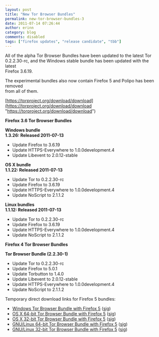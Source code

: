 ```yaml
---
layout: post
title: "New Tor Browser Bundles"
permalink: new-tor-browser-bundles-3
date: 2011-07-14 07:26:44
author: erinn
category: blog
comments: disabled
tags: ["firefox updates", "release candidate", "tbb"]
---
```


All of the alpha Tor Browser Bundles have been updated to the latest Tor  
 0.2.2.30-rc, and the Windows stable bundle has been updated with the latest  
 Firefox 3.6.19.

The experimental bundles also now contain Firefox 5 and Polipo has been removed  
 from all of them.

[https://torproject.org/download/download](https://torproject.org/download/download "https://torproject.org/download/download")

**Firefox 3.6 Tor Browser Bundles**

**Windows bundle**  
 **1.3.26: Released 2011-07-13**

-   Update Firefox to 3.6.19
-   Update HTTPS-Everywhere to 1.0.0development.4
-   Update Libevent to 2.0.12-stable

**OS X bundle**  
 **1.1.22: Released 2011-07-13**

-   Update Tor to 0.2.2.30-rc
-   Update Firefox to 3.6.19
-   Update HTTPS-Everywhere to 1.0.0development.4
-   Update NoScript to 2.1.1.2

**Linux bundles**  
 **1.1.12: Released 2011-07-13**

-   Update Tor to 0.2.2.30-rc
-   Update Firefox to 3.6.19
-   Update HTTPS-Everywhere to 1.0.0development.4
-   Update NoScript to 2.1.1.2

**Firefox 4 Tor Browser Bundles**

**Tor Browser Bundle (2.2.30-1)**

-   Update Tor to 0.2.2.30-rc
-   Update Firefox to 5.0.1
-   Update Torbutton to 1.4.0
-   Update Libevent to 2.0.12-stable
-   Update HTTPS-Everywhere to 1.0.0development.4
-   Update NoScript to 2.1.1.2

Temporary direct download links for Firefox 5 bundles:

-   [Windows Tor Browser Bundle with Firefox 5](https://torproject.org/dist/torbrowser/tor-browser-2.2.30-2-alpha_en-US.exe) ([sig](https://torproject.org/dist/torbrowser/tor-browser-2.2.30-2-alpha_en-US.ex.asc))
-   [OS X 64-bit Tor Browser Bundle with Firefox 5](https://torproject.org/dist/torbrowser/osx/TorBrowser-2.2.30-2-alpha-osx-x86_64-en-US.zip) ([sig](https://torproject.org/dist/torbrowser/osx/TorBrowser-2.2.30-2-alpha-osx-x86_64-en-US.zip.asc))
-   [OS X 32-bit Tor Browser Bundle with Firefox 5](https://torproject.org/dist/torbrowser/osx/TorBrowser-2.2.30-2-alpha-osx-i386-en-US.zip) ([sig](https://torproject.org/dist/torbrowser/osx/TorBrowser-2.2.30-2-alpha-osx-i386-en-US.zip.asc))
-   [GNU/Linux 64-bit Tor Browser Bundle with Firefox 5](https://torproject.org/dist/torbrowser/linux/tor-browser-gnu-linux-x86_64-2.2.30-1-alpha-en-US.tar.gz) ([sig](https://torproject.org/dist/torbrowser/linux/tor-browser-gnu-linux-x86_64-2.2.30-1-alpha-en-US.tar.gz.asc))
-   [GNU/Linux 32-bit Tor Browser Bundle with Firefox 5](https://torproject.org/dist/torbrowser/linux/tor-browser-gnu-linux-i686-2.2.30-1-alpha-en-US.tar.gz) ([sig](https://torproject.org/dist/torbrowser/linux/tor-browser-gnu-linux-i686-2.2.30-1-alpha-en-US.tar.gz.asc))

